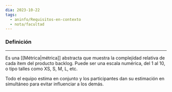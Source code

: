 ```yaml
---
dia: 2023-10-22
tags:
  - aninfo/Requisitos-en-contexto
  - nota/facultad
---
```

### Definición
---
Es una [[Métrica|métrica]] abstracta que muestra la complejidad relativa de cada ítem del producto backlog. Puede ser una escala numérica, del 1 al 10, o tipo talles como XS, S, M, L, etc.

Todo el equipo estima en conjunto y los participantes dan su estimación en simultáneo para evitar influenciar a los demás. 

